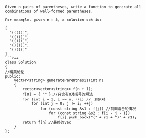 ```
Given n pairs of parentheses, write a function to generate all combinations of well-formed parentheses.

For example, given n = 3, a solution set is:

[
  "((()))",
  "(()())",
  "(())()",
  "()(())",
  "()()()"
]
```c++
class Solution 
{
//精美绝伦
public:
	vector<string> generateParenthesis(int n) 
	{
		vector<vector<string>> f(n + 1);
		f[0] = { "" };//只含有0对括号的解法
		for (int i = 1; i <= n; ++i) //一到多对
			for (int j = 0; j != i; ++j) 
				for (const string &s1 : f[j]) //前面混合的情况
					for (const string &s2 : f[i - j - 1]) 
						f[i].push_back("(" + s1 + ")" + s2);
		return f[n];//最终的vec
	}
};
```
